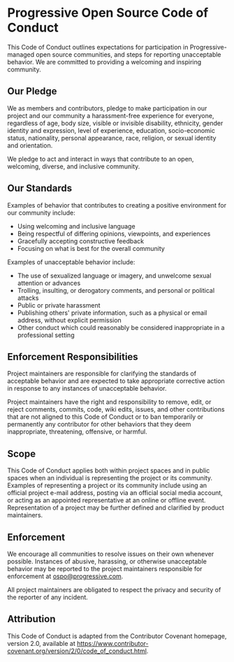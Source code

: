 # Progressive Open Source Code of Conduct

This Code of Conduct outlines expectations for participation in Progressive-managed open source communities, and steps for reporting unacceptable behavior. We are committed to providing a welcoming and inspiring community.

## Our Pledge

We as members and contributors, pledge to make participation in our project and our community a harassment-free experience for everyone, regardless of age, body size, visible or invisible disability, ethnicity, gender identity and expression, level of experience, education, socio-economic status, nationality, personal appearance, race, religion, or sexual identity and orientation.

We pledge to act and interact in ways that contribute to an open, welcoming, diverse, and inclusive community.

## Our Standards

Examples of behavior that contributes to creating a positive environment for our community include:

- Using welcoming and inclusive language
- Being respectful of differing opinions, viewpoints, and experiences
- Gracefully accepting constructive feedback
- Focusing on what is best for the overall community

Examples of unacceptable behavior include:

- The use of sexualized language or imagery, and unwelcome sexual attention or advances
- Trolling, insulting, or derogatory comments, and personal or political attacks
- Public or private harassment
- Publishing others' private information, such as a physical or email address, without explicit permission
- Other conduct which could reasonably be considered inappropriate in a professional setting

## Enforcement Responsibilities

Project maintainers are responsible for clarifying the standards of acceptable behavior and are expected to take appropriate corrective action in response to any instances of unacceptable behavior.

Project maintainers have the right and responsibility to remove, edit, or reject comments, commits, code, wiki edits, issues, and other contributions that are not aligned to this Code of Conduct or to ban temporarily or permanently any contributor for other behaviors that they deem inappropriate, threatening, offensive, or harmful.

## Scope

This Code of Conduct applies both within project spaces and in public spaces when an individual is representing the project or its community. Examples of representing a project or its community include using an official project e-mail address, posting via an official social media account, or acting as an appointed representative at an online or offline event. Representation of a project may be further defined and clarified by product maintainers.

## Enforcement

We encourage all communities to resolve issues on their own whenever possible. Instances of abusive, harassing, or otherwise unacceptable behavior may be reported to the project maintainers responsible for enforcement at ospo@progressive.com.

All project maintainers are obligated to respect the privacy and security of the reporter of any incident.

## Attribution

This Code of Conduct is adapted from the Contributor Covenant homepage,
version 2.0, available at
https://www.contributor-covenant.org/version/2/0/code_of_conduct.html.
